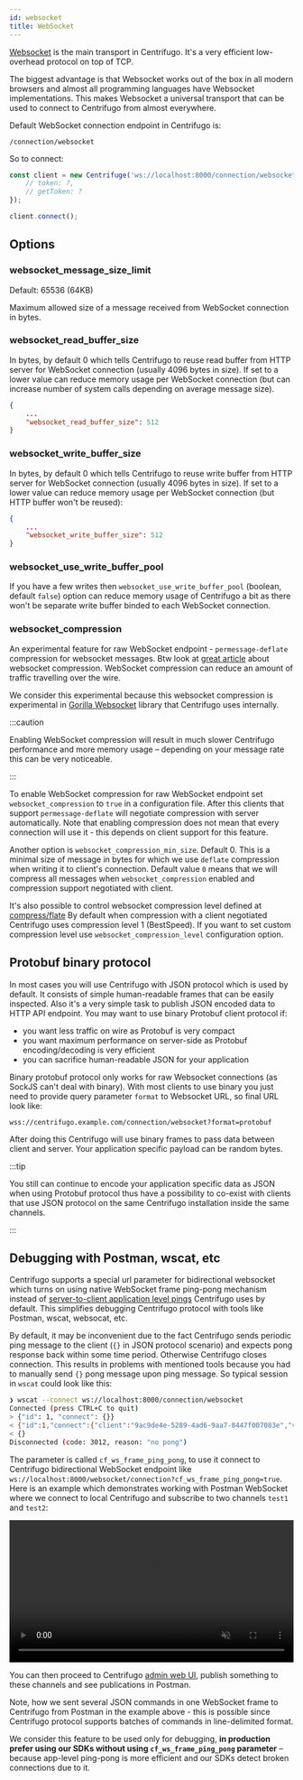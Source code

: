 ```yaml
---
id: websocket
title: WebSocket
---
```


[Websocket](https://en.wikipedia.org/wiki/WebSocket) is the main transport in Centrifugo. It's a very efficient low-overhead protocol on top of TCP.

The biggest advantage is that Websocket works out of the box in all modern browsers and almost all programming languages have Websocket implementations. This makes Websocket a universal transport that can be used to connect to Centrifugo from almost everywhere.

Default WebSocket connection endpoint in Centrifugo is:

```
/connection/websocket
```

So to connect:

```javascript title="Connect to local Centrifugo with JavaScript SDK"
const client = new Centrifuge('ws://localhost:8000/connection/websocket', {
    // token: ?,
    // getToken: ?
});

client.connect();
```

## Options

### websocket_message_size_limit

Default: 65536 (64KB)

Maximum allowed size of a message received from WebSocket connection in bytes.

### websocket_read_buffer_size

In bytes, by default 0 which tells Centrifugo to reuse read buffer from HTTP server for WebSocket connection (usually 4096 bytes in size). If set to a lower value can reduce memory usage per WebSocket connection (but can increase number of system calls depending on average message size).

```json title="config.json"
{
    ...
    "websocket_read_buffer_size": 512
}
```

### websocket_write_buffer_size

In bytes, by default 0 which tells Centrifugo to reuse write buffer from HTTP server for WebSocket connection (usually 4096 bytes in size). If set to a lower value can reduce memory usage per WebSocket connection (but HTTP buffer won't be reused):

```json title="config.json"
{
    ...
    "websocket_write_buffer_size": 512
}
```

### websocket_use_write_buffer_pool

If you have a few writes then `websocket_use_write_buffer_pool` (boolean, default `false`) option can reduce memory usage of Centrifugo a bit as there won't be separate write buffer binded to each WebSocket connection.

### websocket_compression

An experimental feature for raw WebSocket endpoint - `permessage-deflate` compression for  websocket messages. Btw look at [great article](https://www.igvita.com/2013/11/27/configuring-and-optimizing-websocket-compression/) about websocket compression. WebSocket compression can reduce an amount of traffic travelling over the wire.

We consider this experimental because this websocket compression is experimental in [Gorilla Websocket](https://github.com/gorilla/websocket) library that Centrifugo uses internally.

:::caution

Enabling WebSocket compression will result in much slower Centrifugo performance and more memory usage – depending on your message rate this can be very noticeable.

:::

To enable WebSocket compression for raw WebSocket endpoint set `websocket_compression` to `true` in a configuration file. After this clients that support `permessage-deflate` will negotiate compression with server automatically. Note that enabling compression does not mean that every connection will use it - this depends on client support for this feature.

Another option is `websocket_compression_min_size`. Default 0. This is a minimal size of message in bytes for which we use `deflate` compression when writing it to client's connection. Default value `0` means that we will compress all messages when `websocket_compression` enabled and compression support negotiated with client.

It's also possible to control websocket compression level defined at [compress/flate](https://golang.org/pkg/compress/flate/#NewWriter) By default when compression with a client negotiated Centrifugo uses compression level 1 (BestSpeed). If you want to set custom compression level use `websocket_compression_level` configuration option.

## Protobuf binary protocol

In most cases you will use Centrifugo with JSON protocol which is used by default. It consists of simple human-readable frames that can be easily inspected. Also it's a very simple task to publish JSON encoded data to HTTP API endpoint. You may want to use binary Protobuf client protocol if:

* you want less traffic on wire as Protobuf is very compact
* you want maximum performance on server-side as Protobuf encoding/decoding is very efficient
* you can sacrifice human-readable JSON for your application

Binary protobuf protocol only works for raw Websocket connections (as SockJS can't deal with binary). With most clients to use binary you just need to provide query parameter `format` to Websocket URL, so final URL look like:

```
wss://centrifugo.example.com/connection/websocket?format=protobuf
```

After doing this Centrifugo will use binary frames to pass data between client and server. Your application specific payload can be random bytes.

:::tip

You still can continue to encode your application specific data as JSON when using Protobuf protocol thus have a possibility to co-exist with clients that use JSON protocol on the same Centrifugo installation inside the same channels.

:::

## Debugging with Postman, wscat, etc

Centrifugo supports a special url parameter for bidirectional websocket which turns on using native WebSocket frame ping-pong mechanism instead of [server-to-client application level pings](./overview.md#pingpong-behavior) Centrifugo uses by default. This simplifies debugging Centrifugo protocol with tools like Postman, wscat, websocat, etc. 

By default, it may be inconvenient due to the fact Centrifugo sends periodic ping message to the client (`{}` in JSON protocol scenario) and expects pong response back within some time period. Otherwise Centrifugo closes connection. This results in problems with mentioned tools because you had to manually send `{}` pong message upon ping message. So typical session in `wscat` could look like this:

```bash
❯ wscat --connect ws://localhost:8000/connection/websocket
Connected (press CTRL+C to quit)
> {"id": 1, "connect": {}}
< {"id":1,"connect":{"client":"9ac9de4e-5289-4ad6-9aa7-8447f007083e","version":"0.0.0","ping":25,"pong":true}}
< {}
Disconnected (code: 3012, reason: "no pong")
```

The parameter is called `cf_ws_frame_ping_pong`, to use it connect to Centrifugo bidirectional WebSocket endpoint like `ws://localhost:8000/websocket/connection?cf_ws_frame_ping_pong=true`. Here is an example which demonstrates working with Postman WebSocket where we connect to local Centrifugo and subscribe to two channels `test1` and `test2`:

<video width="100%" loop={true} autoPlay="autoplay" muted controls="" src="/img/postman.mp4"></video>

You can then proceed to Centrifugo [admin web UI](/docs/server/admin_web), publish something to these channels and see publications in Postman.

Note, how we sent several JSON commands in one WebSocket frame to Centrifugo from Postman in the example above - this is possible since Centrifugo protocol supports batches of commands in line-delimited format.

We consider this feature to be used only for debugging, **in production prefer using our SDKs without using `cf_ws_frame_ping_pong` parameter** – because app-level ping-pong is more efficient and our SDKs detect broken connections due to it.
